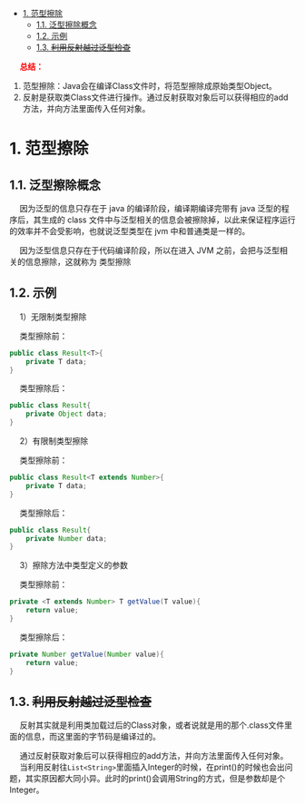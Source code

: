 

<!-- TOC -->

- [1. 范型擦除](#1-范型擦除)
    - [1.1. 泛型擦除概念](#11-泛型擦除概念)
    - [1.2. 示例](#12-示例)
    - [1.3. ~~利用反射越过泛型检查~~](#13-利用反射越过泛型检查)

<!-- /TOC -->

&emsp; **<font color = "red">总结：</font>**  
1. 范型擦除：Java会在编译Class文件时，将范型擦除成原始类型Object。  
2. 反射是获取类Class文件进行操作。通过反射获取对象后可以获得相应的add方法，并向方法里面传入任何对象。  


# 1. 范型擦除
<!-- 
Java-TypeToken原理及泛型擦除
https://mp.weixin.qq.com/s/oPnJGmw-fNwtgG6ioAJ-ZQ

https://mp.weixin.qq.com/s/skxnaaPz2eN1YASUlfwMDA
-->

## 1.1. 泛型擦除概念
<!-- 
&emsp; 泛型是通过类型擦除来实现的，<font color = "red">编译器在编译时擦除了所有泛型类型相关的信息，所以在运行时不存在任何泛型类型相关的信息。</font>  
&emsp; 泛型擦除具体来说就是在编译成字节码时首先进行类型检查，接着进行类型擦除（即所有类型参数都用它们的限定类型替换，包括类、变量和方法），接着如果类型擦除和多态性发生冲突时就在子类中生成桥方法解决，接着如果调用泛型方法的返回类型被擦除则在调用该方法时插入强制类型转换。  
-->
&emsp; 因为泛型的信息只存在于 java 的编译阶段，编译期编译完带有 java 泛型的程序后，其生成的 class 文件中与泛型相关的信息会被擦除掉，以此来保证程序运行的效率并不会受影响，也就说泛型类型在 jvm 中和普通类是一样的。  

&emsp; 因为泛型信息只存在于代码编译阶段，所以在进入 JVM 之前，会把与泛型相关的信息擦除，这就称为 类型擦除

## 1.2. 示例
<!-- 
https://www.cnblogs.com/wuqinglong/p/9456193.html
https://www.jianshu.com/p/6493fdab6ac5
-->
&emsp; 1）无限制类型擦除  

&emsp; 类型擦除前：  

```java
public class Result<T>{
    private T data;
}
```

&emsp; 类型擦除后：

```java
public class Result{
    private Object data;
}
```

&emsp; 2）有限制类型擦除

&emsp; 类型擦除前：

```java
public class Result<T extends Number>{
    private T data;
}
```

&emsp; 类型擦除后：

```java
public class Result{
    private Number data;
}
```

&emsp; 3）擦除方法中类型定义的参数

&emsp; 类型擦除前：

```java
private <T extends Number> T getValue(T value){
    return value;
}
```

&emsp; 类型擦除后：

```java
private Number getValue(Number value){
    return value;
}
```

## 1.3. ~~利用反射越过泛型检查~~
<!-- 
重要***利用反射越过泛型检查
https://www.jianshu.com/p/6493fdab6ac5
ava泛型类型擦除以及类型擦除带来的问题
https://www.cnblogs.com/wuqinglong/p/9456193.html
-->
&emsp; 反射其实就是利用类加载过后的Class对象，或者说就是用的那个.class文件里面的信息，而这里面的字节码是编译过的。  

&emsp; 通过反射获取对象后可以获得相应的add方法，并向方法里面传入任何对象。  
&emsp; 当利用反射往`List<String>`里面插入Integer的时候，在print()的时候也会出问题，其实原因都大同小异。此时的print()会调用String的方式，但是参数却是个Integer。  
